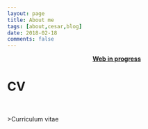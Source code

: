 ```yaml
---
layout: page
title: About me
tags: [about,cesar,blog]
date: 2018-02-18
comments: false
---
```

    
<center><a href="http://cesargarciasanchez.github.io"><b>Web in progress</b></a></center>

<h1>CV</h1>
<br>
<p>>Curriculum vitae</p>
